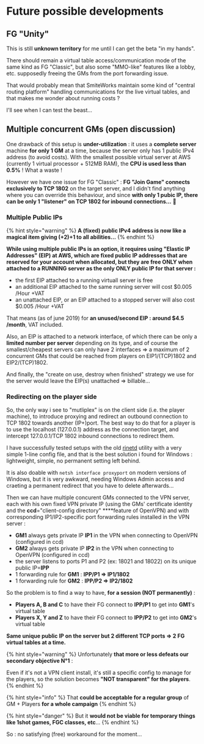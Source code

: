 # Future possible developments

## FG "Unity"

This is still **unknown territory** for me until I can get the beta "in my hands".

There should remain a virtual table access/communication mode of the same kind as FG "Classic",  but also some "MMO-like" features like a lobby, etc. supposedly freeing the GMs from the port forwarding issue.

That would probably mean that SmiteWorks maintain some kind of "central routing platform" handling communications for the live virtual tables, and that makes me wonder about running costs ?

I'll see when I can test the beast...

## Multiple concurrent GMs \(open discussion\)

One drawback of this setup is **under-utilization** : it uses a **complete server** machine **for only 1 GM** at a time, because the server only has 1 public IPv4 address \(to avoid costs\).  With the smallest possible virtual server at AWS \(currently 1 virtual processor + 512MB RAM\), the **CPU is used less than 0.5%** ! What a waste !

However we have one issue for FG "Classic" : **FG "Join Game" connects exclusively to TCP 1802** on the target server, and I didn't find anything where you can override this behaviour, and since **with only 1 pubic IP, there can be only 1 "listener" on TCP 1802 for inbound connections...** 💩 

### **Multiple Public IPs**

{% hint style="warning" %}
**A \(fixed\) public IPv4 address is now like a magical item giving \(+2\)+1 to all abilities...**
{% endhint %}

**While using multiple public IPs is an option, it requires using "Elastic IP Addresses" \(EIP\) at AWS, which are fixed public IP addresses that are reserved for your account when allocated, but they are free ONLY when attached to a RUNNING server as the only ONLY public IP for that server :**

* the first EIP attached to a running virtuall server is free 
* an additional EIP attached to the same running server will cost $0.005 /Hour +VAT
* an unattached EIP, or an EIP attached to a stopped server will also cost $0.005 /Hour +VAT

That means \(as of june 2019\) for **an unused/second EIP : around $4.5 /month**, VAT included.

Also, an EIP is attached to a network interface, of which there can be only a **limited number per server** depending on its type, and of course the smallest/cheapest servers can only have 2 interfaces =&gt; a maximum of 2 concurrent GMs that could be reached from players on EIP1/\(TCP\)1802 and EIP2/\(TCP\)1802.

And finally, the "create on use, destroy when finished" strategy we use for the server would leave the EIP\(s\) unattached =&gt; billable...

### Redirecting on the player side

So, the only way i see to "mutliplex" is on the client side \(i.e. the player machine\), to introduce proxying and redirect an outbound connection to TCP 1802 towards another \(IP+\)port.  The best way to do that for a player is to use the localhost \(127.0.0.1\) address as the connection target, and intercept 127.0.0.1/TCP 1802 inbound connections to redirect them.

I have successfully tested setups with the old [rinetd](https://boutell.com/rinetd/) utility with a very simple 1-line config file, and that is the best solution i found for Windows : lightweight, simple, no permanent setting left behind.

It is also doable with `netsh interface proxyport` on modern versions of Windows, but it is very awkward, needing Windows Admin access and craeting a permanent redirect that you have to delete afterwards...

Then we can have multiple concurent GMs connected to the VPN server, each with his own fixed VPN private IP \(using the GMs' certificate identity and the **ccd**="client-config directory" ****feature of OpenVPN\) and with corresponding IP1/IP2-specific port forwarding rules installed in the VPN server :

* **GM1** always gets private IP **IP1** in the VPN when connecting to OpenVPN \(configured in ccd\)
* **GM2** always gets private IP **IP2** in the VPN when connecting to OpenVPN \(configured in ccd\)
* the server listens to ports P1 and P2 \(ex: 18021 and 18022\) on its unique public IP=**IPP**
* 1 forwarding rule for **GM1** : **IPP/P1 =&gt; IP1/1802**
* 1 forwarding rule for **GM2** : **IPP/P2 =&gt; IP2/1802**

So the problem is to find a way to have, **for a session \(NOT permanently\)** :

* **Players A, B and C** to have their FG connect to **IPP/P1** to get into **GM1**'s  virtual table
* **Players X, Y and Z** to have their FG connect to **IPP/P2** to get into **GM2**'s  virtual table

**Same unique public IP on the server but 2 different TCP ports =&gt; 2 FG virtual tables at a time.**

{% hint style="warning" %}
Unfortunately **that more or less defeats our secondary objective N°1** :

Even if it's not a VPN client install, it's still a specific config to manage for the players, so the solution becomes **"NOT transparent" for the players**.
{% endhint %}

{% hint style="info" %}
That **could be acceptable for a regular group** of GM + Players **for a whole campaign**
{% endhint %}

{% hint style="danger" %}
But it **would not be viable for temporary things like 1shot games, FGC classes, etc**...
{% endhint %}

So : no satisfying \(free\) workaround for the moment...



